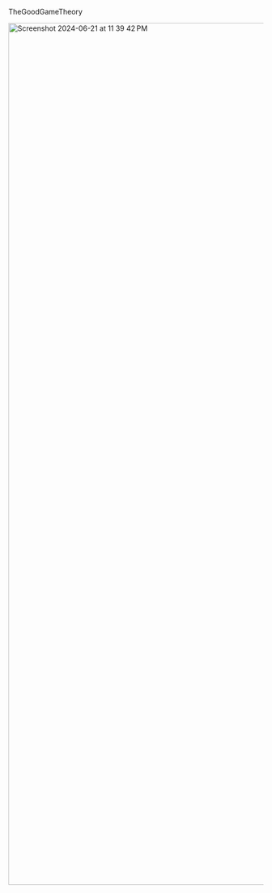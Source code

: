 TheGoodGameTheory


<img width="1705" alt="Screenshot 2024-06-21 at 11 39 42 PM" src="https://github.com/priyanshyv/TheGoodGameTheory/assets/135512821/48896f64-8096-4794-954d-952a7584dc13">
